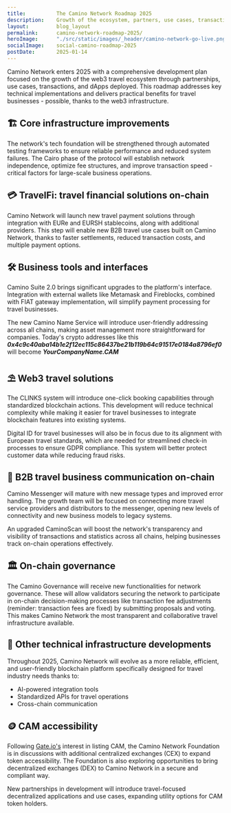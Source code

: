 ```yaml
---
title:          The Camino Network Roadmap 2025
description:    Growth of the ecosystem, partners, use cases, transactions and dApps.
layout:         blog_layout
permalink:      camino-network-roadmap-2025/
heroImage:      "./src/static/images/_header/camino-network-go-live.png"
socialImage:    social-camino-roadmap-2025
postDate:       2025-01-14
---
```


Camino Network enters 2025 with a comprehensive development plan focused on the growth of the web3 travel ecosystem through partnerships, use cases, transactions, and dApps deployed. This roadmap addresses key technical implementations and delivers practical benefits for travel businesses - possible, thanks to the web3 infrastructure.

## 🏗️ Core infrastructure improvements

The network's tech foundation will be strengthened through automated testing frameworks to ensure reliable performance and reduced system failures. The Cairo phase of the protocol will establish network independence, optimize fee structures, and improve transaction speed - critical factors for large-scale business operations.

## 💳 TravelFi: travel financial solutions on-chain

Camino Network will launch new travel payment solutions through integration with EURe and EURSH stablecoins, along with additional providers. This step will enable new B2B travel use cases built on Camino Network, thanks to faster settlements, reduced transaction costs, and multiple payment options.

## 🛠️ Business tools and interfaces

Camino Suite 2.0 brings significant upgrades to the platform's interface. Integration with external wallets like Metamask and Fireblocks, combined with FIAT gateway implementation, will simplify payment processing for travel businesses.

The new Camino Name Service will introduce user-friendly addressing across all chains, making asset management more straightforward for companies. Today's crypto addresses like this ***0x4c9c40aba14b1e2f12ec115c86437be21b119b64c91517e0184a8796ef0*** will become ***YourCompanyName.CAM***

## ⛱️ Web3 travel solutions

The CLINKS system will introduce one-click booking capabilities through standardized blockchain actions. This development will reduce technical complexity while making it easier for travel businesses to integrate blockchain features into existing systems.

Digital ID for travel businesses will also be in focus due to its alignment with European travel standards, which are needed for streamlined check-in processes to ensure GDPR compliance. This system will better protect customer data while reducing fraud risks.

## 💬 B2B travel business communication on-chain

Camino Messenger will mature with new message types and improved error handling. The growth team will be focused on connecting more travel service providers and distributors to the messenger, opening new levels of connectivity and new business models to legacy systems.

An upgraded CaminoScan will boost the network's transparency and visibility of transactions and statistics across all chains, helping businesses track on-chain operations effectively.

## 🏛️ On-chain governance

The Camino Governance will receive new functionalities for network governance. These will allow validators securing the network to participate in on-chain decision-making processes like transaction fee adjustments (reminder: transaction fees are fixed) by submitting proposals and voting. This makes Camino Network the most transparent and collaborative travel infrastructure available.

## 🔧 Other technical infrastructure developments

Throughout 2025, Camino Network will evolve as a more reliable, efficient, and user-friendly blockchain platform specifically designed for travel industry needs thanks to:

- AI-powered integration tools
- Standardized APIs for travel operations
- Cross-chain communication

## 🪙 CAM accessibility

Following [Gate.io's](http://gate.io/) interest in listing CAM, the Camino Network Foundation is in discussions with additional centralized exchanges (CEX) to expand token accessibility. The Foundation is also exploring opportunities to bring decentralized exchanges (DEX) to Camino Network in a secure and compliant way.

New partnerships in development will introduce travel-focused decentralized applications and use cases, expanding utility options for CAM token holders.